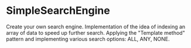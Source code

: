 # SimpleSearchEngine
Create your own search engine. Implementation of the idea of indexing an array of data to speed up further search. Applying the "Template method" pattern and implementing various search options: ALL, ANY, NONE.
